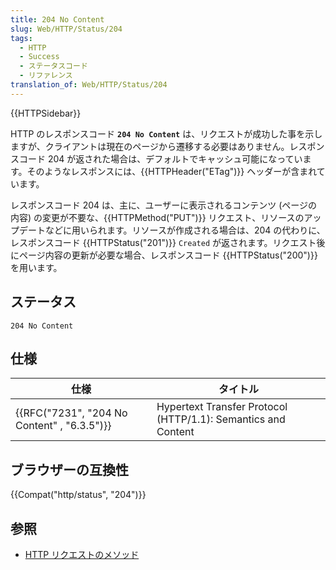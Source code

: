 ```yaml
---
title: 204 No Content
slug: Web/HTTP/Status/204
tags:
  - HTTP
  - Success
  - ステータスコード
  - リファレンス
translation_of: Web/HTTP/Status/204
---
```

{{HTTPSidebar}}

HTTP のレスポンスコード **`204 No Content`** は、リクエストが成功した事を示しますが、クライアントは現在のページから遷移する必要はありません。レスポンスコード 204 が返された場合は、デフォルトでキャッシュ可能になっています。そのようなレスポンスには、{{HTTPHeader("ETag")}} ヘッダーが含まれています。

レスポンスコード 204 は、主に、ユーザーに表示されるコンテンツ (ページの内容) の変更が不要な、{{HTTPMethod("PUT")}} リクエスト、リソースのアップデートなどに用いられます。リソースが作成される場合は、204 の代わりに、レスポンスコード {{HTTPStatus("201")}} `Created` が返されます。リクエスト後にページ内容の更新が必要な場合、レスポンスコード {{HTTPStatus("200")}} を用います。

## ステータス

```
204 No Content
```

## 仕様

| 仕様                                                     | タイトル                                                      |
| -------------------------------------------------------- | ------------------------------------------------------------- |
| {{RFC("7231", "204 No Content" , "6.3.5")}} | Hypertext Transfer Protocol (HTTP/1.1): Semantics and Content |

## ブラウザーの互換性

{{Compat("http/status", "204")}}

## 参照

- [HTTP リクエストのメソッド](/ja/docs/Web/HTTP/Methods)

